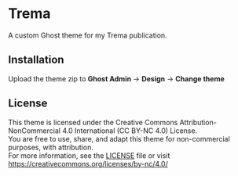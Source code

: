 # Trema

A custom Ghost theme for my Trema publication.

## Installation

Upload the theme zip to **Ghost Admin** → **Design** → **Change theme**

## License

This theme is licensed under the Creative Commons Attribution-NonCommercial 4.0 International (CC BY-NC 4.0) License.  
You are free to use, share, and adapt this theme for non-commercial purposes, with attribution.  
For more information, see the [LICENSE](LICENSE) file or visit https://creativecommons.org/licenses/by-nc/4.0/
